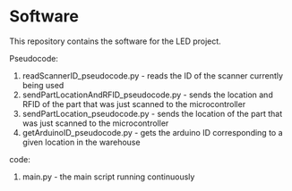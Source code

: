 # Software
This repository contains the software for the LED project. 

Pseudocode:
1) readScannerID_pseudocode.py - reads the ID of the scanner currently being used
2) sendPartLocationAndRFID_pseudocode.py - sends the location and RFID of the part that was just scanned to the microcontroller
3) sendPartLocation_pseudocode.py - sends the location of the part that was just scanned to the microcontroller
4) getArduinoID_pseudocode.py - gets the arduino ID corresponding to a given location in the warehouse

code: 
1) main.py - the main script running continuously 
